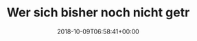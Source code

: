 ---
retweeted: false
source: <a href="https://about.twitter.com/products/tweetdeck" rel="nofollow">TweetDeck</a>
entities:
  hashtags: []
  symbols: []
  user_mentions:
  - name: Ruby on Ice
    screen_name: rubyoniceconf
    indices:
    - '82'
    - '96'
    id_str: '846744249089605632'
    id: '846744249089605632'
  urls:
  - url: https://t.co/rIRIiWRoxy
    expanded_url: http://bit.ly/2RC2x3i
    display_url: bit.ly/2RC2x3i
    indices:
    - '191'
    - '214'
  - url: https://t.co/K1e18zAyW7
    expanded_url: https://twitter.com/rubyoniceconf/status/1049348880133963778
    display_url: twitter.com/rubyoniceconf/…
    indices:
    - '215'
    - '238'
display_text_range:
- '0'
- '238'
favorite_count: '1'
id_str: '1049554727518781441'
truncated: false
retweet_count: '3'
id: '1049554727518781441'
possibly_sensitive: false
created_at: Tue Oct 09 06:58:41 +0000 2018
favorited: false
full_text: "Wer sich bisher noch nicht getraut hat einen Talk oder Workshop einzureichen:
  Das [@rubyoniceconf](https://twitter.com/rubyoniceconf) Team gibt gerne Feedback
  und hilft euch beim Proposal. \n\n\U0001F4EC Einfach eine Mail an orga&lt;at&gt;"
lang: de
quote_url: https://twitter.com/rubyoniceconf/status/1049348880133963778
tags:
- pesos:twitter
date: '2018-10-09T06:58:41+00:00'
src: https://twitter.com/bascht/status/1049554727518781441
original_url: https://twitter.com/bascht/status/1049554727518781441
type: twitter_tweet
text: "Wer sich bisher noch nicht getraut hat einen Talk oder Workshop einzureichen:
  Das [@rubyoniceconf](https://twitter.com/rubyoniceconf) Team gibt gerne Feedback
  und hilft euch beim Proposal. \n\n\U0001F4EC Einfach eine Mail an orga&lt;at&gt;"
title: Wer sich bisher noch nicht getr

---